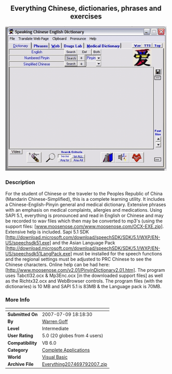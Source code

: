 ﻿<div align="center">

## Everything Chinese, dictionaries, phrases and exercises

<img src="PIC200779183438586.gif">
</div>

### Description

For the student of Chinese or the traveler to the Peoples Republic of China (Mandarin Chinese-Simplified), this is a complete learning utility. It includes a Chinese-English-Pinyin general and medical dictionary. Extensive phrases with an emphasis on medical complaints, allergies and medications. Using SAPI 5.1, everything is pronounced and read in English or Chinese and may be recorded to wav files which then may be converted to mp3's (using the support files: [www.moosenose.com/www.moosenose.com/OCX-EXE.zip]. Extensive help is included. Sapi 5.1 SDK [http://download.microsoft.com/download/speechSDK/SDK/5.1/WXP/EN-US/speechsdk51.exe] and the Asian Language Pack [http://download.microsoft.com/download/speechSDK/SDK/5.1/WXP/EN-US/speechsdk51LangPack.exe] must be installed for the speech functions and the regional settings must be adjusted to PRC Chinese to see the Chinese characters. Online help can be had here: [http://www.moosenose.com/v2.01/PinyinDictionary2.01.htm]. The program uses Tabctl32.ocx &amp; Mp3Enc.ocx [in the downloaded support files] as well as the Richtx32.ocx and WebBrowser controls. The program files (with the dictionaries) is 10 MB and SAPI 5.1 is 83MB &amp; the Language pack is 70MB.
 
### More Info
 


<span>             |<span>
---                |---
**Submitted On**   |2007-07-09 18:18:30
**By**             |[Warren Goff](https://github.com/Planet-Source-Code/PSCIndex/blob/master/ByAuthor/warren-goff.md)
**Level**          |Intermediate
**User Rating**    |5.0 (20 globes from 4 users)
**Compatibility**  |VB 6\.0
**Category**       |[Complete Applications](https://github.com/Planet-Source-Code/PSCIndex/blob/master/ByCategory/complete-applications__1-27.md)
**World**          |[Visual Basic](https://github.com/Planet-Source-Code/PSCIndex/blob/master/ByWorld/visual-basic.md)
**Archive File**   |[Everything207469792007\.zip](https://github.com/Planet-Source-Code/warren-goff-everything-chinese-dictionaries-phrases-and-exercises__1-68970/archive/master.zip)








